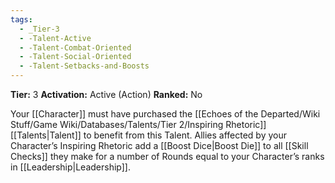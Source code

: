 ```yaml
---
tags:
  - _Tier-3
  - -Talent-Active
  - -Talent-Combat-Oriented
  - -Talent-Social-Oriented
  - -Talent-Setbacks-and-Boosts
---
```

**Tier:** 3
**Activation:** Active (Action)
**Ranked:** No

Your [[Character]] must have purchased the [[Echoes of the Departed/Wiki Stuff/Game Wiki/Databases/Talents/Tier 2/Inspiring Rhetoric]] [[Talents|Talent]] to benefit from this Talent. Allies affected by your Character’s Inspiring Rhetoric add a [[Boost Dice|Boost Die]] to all [[Skill Checks]] they make for a number of Rounds equal to your Character’s ranks in [[Leadership|Leadership]].
